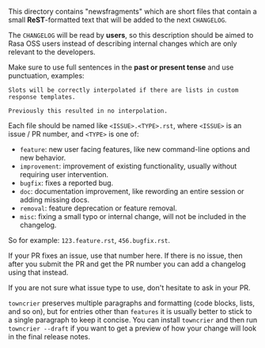 This directory contains "newsfragments" which are short files that contain a small **ReST**-formatted
text that will be added to the next ``CHANGELOG``.

The ``CHANGELOG`` will be read by **users**, so this description should be aimed 
to Rasa OSS users instead of describing internal changes which are only relevant 
to the developers.

Make sure to use full sentences in the **past or present tense** and use 
punctuation, examples:

    Slots will be correctly interpolated if there are lists in custom response templates.

    Previously this resulted in no interpolation.

Each file should be named like ``<ISSUE>.<TYPE>.rst``, where
``<ISSUE>`` is an issue / PR number, and ``<TYPE>`` is one of:

* ``feature``: new user facing features, like new command-line options and new behavior.
* ``improvement``: improvement of existing functionality, usually without requiring user intervention.
* ``bugfix``: fixes a reported bug.
* ``doc``: documentation improvement, like rewording an entire session or adding missing docs.
* ``removal``: feature deprecation or feature removal.
* ``misc``: fixing a small typo or internal change, will not be included in the changelog.

So for example: ``123.feature.rst``, ``456.bugfix.rst``.

If your PR fixes an issue, use that number here. If there is no issue,
then after you submit the PR and get the PR number you can add a
changelog using that instead.

If you are not sure what issue type to use, don't hesitate to ask in your PR.

``towncrier`` preserves multiple paragraphs and formatting (code blocks, lists, 
and so on), but for entries other than ``features`` it is usually better to stick 
to a single paragraph to keep it concise. You can install ``towncrier`` and then 
run ``towncrier --draft`` if you want to get a preview of how your change will look 
in the final release notes.